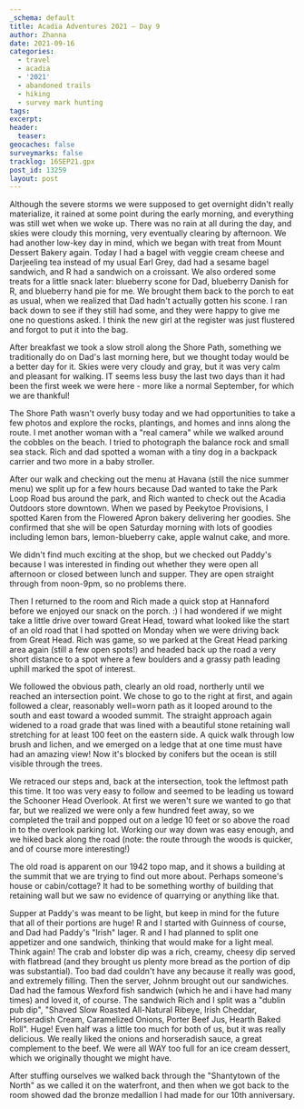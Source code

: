 ```yaml
---
_schema: default
title: Acadia Adventures 2021 – Day 9
author: Zhanna
date: 2021-09-16
categories:
  - travel
  - acadia
  - '2021'
  - abandoned trails
  - hiking
  - survey mark hunting
tags:
excerpt: 
header:
  teaser:
geocaches: false
surveymarks: false
tracklog: 16SEP21.gpx
post_id: 13259
layout: post
---
```


Although the severe storms we were supposed to get overnight didn't really materialize, it rained at some point during the early morning, and everything was still wet when we woke up. There was no rain at all during the day, and skies were cloudy this morning, very eventually clearing by afternoon. We had another low-key day in mind, which we began with treat from Mount Dessert Bakery again. Today I had a bagel with veggie cream cheese and Darjeeling tea instead of my usual Earl Grey, dad had a sesame bagel sandwich, and R had a sandwich on a croissant. We also ordered some treats for a little snack later: blueberry scone for Dad, blueberry Danish for R, and blueberry hand pie for me. We brought them back to the porch to eat as usual, when we realized that Dad hadn't actually gotten his scone. I ran back down to see if they still had some, and they were happy to give me one no questions asked. I think the new girl at the register was just flustered and forgot to put it into the bag.

After breakfast we took a slow stroll along the Shore Path, something we traditionally do on Dad's last morning here, but we thought today would be a better day for it. Skies were very cloudy and gray, but it was very calm and pleasant for walking. IT seems less busy the last two days than it had been the first week we were here - more like a normal September, for which we are thankful! 

The Shore Path wasn't overly busy today and we had opportunities to take a few photos and explore the rocks, plantings, and homes and inns along the route. I met another woman with a "real camera" while we walked around the cobbles on the beach. I tried to photograph the balance rock and small sea stack. Rich and dad spotted a woman with a tiny dog in a backpack carrier and two more in a baby stroller. 

After our walk and checking out the menu at Havana (still the nice summer menu) we split up for a few hours because Dad wanted to take the Park Loop Road bus around the park, and Rich wanted to check out the Acadia Outdoors store downtown. When we pased by Peekytoe Provisions, I spotted Karen from the Flowered Apron bakery delivering her goodies. She confirmed that she will be open Saturday morning with lots of goodies including lemon bars, lemon-blueberry cake, apple walnut cake, and more. 

We didn't find much exciting at the shop, but we checked out Paddy's because I was interested in finding out whether they were open all afternoon or closed between lunch and supper. They are open straight through from noon-9pm, so no problems there.

Then I returned to the room and Rich made a quick stop at Hannaford before we enjoyed our snack on the porch. :) I had wondered if we might take a little drive over toward Great Head, toward what looked like the start of an old road that I had spotted on Monday when we were driving back from Great Head. Rich was game, so we parked at the Great Head parking area again (still a few open spots!) and headed back up the road a very short distance to a spot where a few boulders and a grassy path leading uphill marked the spot of interest.

We followed the obvious path, clearly an old road, northerly until we reached an intersection point. We chose to go to the right at first, and again followed a clear, reasonably well=worn path as it looped around to the south and east toward a wooded summit. The straight approach again widened to a road grade that was lined with a beautiful stone retaining wall stretching for at least 100 feet on the eastern side. A quick walk through low brush and lichen, and we emerged on a ledge that at one time must have had an amazing view! Now it's blocked by conifers but the ocean is still visible through the trees.

We retraced our steps and, back at the intersection, took the leftmost path this time. It too was very easy to follow and seemed to be leading us toward the Schooner Head Overlook. At first we weren't sure we wanted to go that far, but we realized we were only a few hundred feet away, so we completed the trail and popped out on a ledge 10 feet or so above the road in to the overlook parking lot. Working our way down was easy enough, and we hiked back along the road (note: the route through the woods is quicker, and of course more interesting!)

The old road is apparent on our 1942 topo map, and it shows a building at the summit that we are trying to find out more about. Perhaps someone's house or cabin/cottage? It had to be something worthy of building that retaining wall but we saw no evidence of quarrying or anything like that.

Supper at Paddy's was meant to be light, but keep in mind for the future that all of their portions are huge! R and I started with Guinness of course, and Dad had Paddy's "Irish" lager. R and I had planned to split one appetizer and one sandwich, thinking that would make for a light meal. Think again! The crab and lobster dip was a rich, creamy, cheesy dip served with flatbread (and they brought us plenty more bread as the portion of dip was substantial). Too bad dad couldn't have any because it really was good, and extremely filling. Then the server, Johnm brought out our sandwiches. Dad had the famous Wexford fish sandwich (which he and i have had many times) and loved it, of course. The sandwich Rich and I split was a "dublin pub dip", "Shaved Slow Roasted All-Natural Ribeye, Irish Cheddar, Horseradish Cream, Caramelized Onions, Porter Beef Jus, Hearth Baked Roll". Huge! Even half was a little too much for both of us, but it was really delicious. We really liked the onions and horseradish sauce, a great complement to the beef. We were all WAY too full for an ice cream dessert, which we originally thought we might have.

After stuffing ourselves we walked back through the "Shantytown of the North" as we called it on the waterfront, and then when we got back to the room showed dad the bronze medallion I had made for our 10th anniversary.




